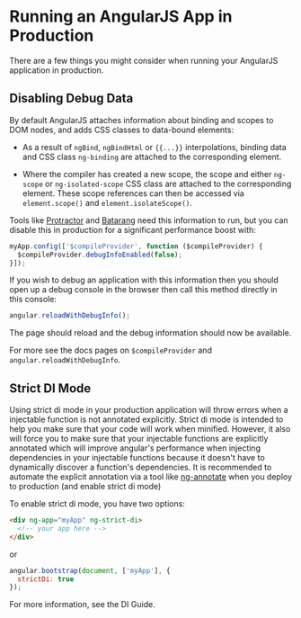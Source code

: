 <!--
{
"name" : "production",
"version" : "0.1",
"title" : "Running in Production",
"description" : "There are a few things you might consider when running your AngularJS application in production.",
"homepage" : "https://docs.angularjs.org/guide",
"freshnessDate" : 2015-06-02,
"license" : "CC BY 3.0"
}
-->


<!-- @section -->

# Running an AngularJS App in Production

There are a few things you might consider when running your AngularJS application in production.



<!-- @section -->

## Disabling Debug Data

By default AngularJS attaches information about binding and scopes to DOM nodes,
and adds CSS classes to data-bound elements:

- As a result of `ngBind`, `ngBindHtml` or `{{...}}` interpolations, binding data and CSS class
`ng-binding` are attached to the corresponding element.

- Where the compiler has created a new scope, the scope and either `ng-scope` or `ng-isolated-scope`
CSS class are attached to the corresponding element. These scope references can then be accessed via
`element.scope()` and `element.isolateScope()`.

Tools like [Protractor](https://github.com/angular/protractor) and
[Batarang](https://github.com/angular/angularjs-batarang) need this information to run,
but you can disable this in production for a significant performance boost with:


```js
myApp.config(['$compileProvider', function ($compileProvider) {
  $compileProvider.debugInfoEnabled(false);
}]);
```

If you wish to debug an application with this information then you should open up a debug
console in the browser then call this method directly in this console:


```js
angular.reloadWithDebugInfo();
```

The page should reload and the debug information should now be available.

For more see the docs pages on `$compileProvider`
and `angular.reloadWithDebugInfo`.


<!-- @section -->

## Strict DI Mode

Using strict di mode in your production application will throw errors when a injectable
function is not
annotated explicitly. Strict di mode is intended to help
you make sure that your code will work when minified. However, it also will force you to
make sure that your injectable functions are explicitly annotated which will improve
angular's performance when injecting dependencies in your injectable functions because it
doesn't have to dynamically discover a function's dependencies. It is recommended to
automate the explicit annotation via a tool like
[ng-annotate](https://github.com/olov/ng-annotate) when you deploy to production (and enable
strict di mode)

To enable strict di mode, you have two options:

```html
<div ng-app="myApp" ng-strict-di>
  <!-- your app here -->
</div>
```

or


```js
angular.bootstrap(document, ['myApp'], {
  strictDi: true
});
```

For more information, see the
DI Guide.
